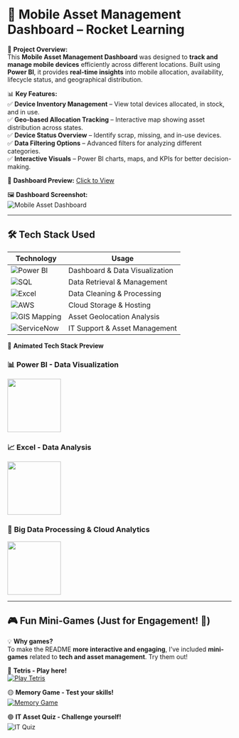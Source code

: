 # 📱 Mobile Asset Management Dashboard – Rocket Learning  

🚀 **Project Overview:**  
This **Mobile Asset Management Dashboard** was designed to **track and manage mobile devices** efficiently across different locations. Built using **Power BI**, it provides **real-time insights** into mobile allocation, availability, lifecycle status, and geographical distribution.  

📊 **Key Features:**  
✅ **Device Inventory Management** – View total devices allocated, in stock, and in use.  
✅ **Geo-based Allocation Tracking** – Interactive map showing asset distribution across states.  
✅ **Device Status Overview** – Identify scrap, missing, and in-use devices.  
✅ **Data Filtering Options** – Advanced filters for analyzing different categories.  
✅ **Interactive Visuals** – Power BI charts, maps, and KPIs for better decision-making.  

🔗 **Dashboard Preview:** [Click to View](https://drive.google.com/file/d/17NUGdMP7wU20Vtk39x5XHPEYVw1btCnt/view?usp=sharing)  

🖼️ **Dashboard Screenshot:**  
![Mobile Asset Dashboard](https://github.com/yourusername/yourrepository/raw/main/Screenshot%202025-03-13%20194922.png)  

---

## 🛠️ **Tech Stack Used**  

| **Technology** | **Usage** |
|--------------|----------|
| ![Power BI](https://img.shields.io/badge/Power_BI-F2C811?style=for-the-badge&logo=powerbi&logoColor=black) | Dashboard & Data Visualization |
| ![SQL](https://img.shields.io/badge/SQL-4479A1?style=for-the-badge&logo=mysql&logoColor=white) | Data Retrieval & Management |
| ![Excel](https://img.shields.io/badge/Excel-217346?style=for-the-badge&logo=microsoft-excel&logoColor=white) | Data Cleaning & Processing |
| ![AWS](https://img.shields.io/badge/AWS-232F3E?style=for-the-badge&logo=amazonaws&logoColor=white) | Cloud Storage & Hosting |
| ![GIS Mapping](https://img.shields.io/badge/GIS_Mapping-5A6876?style=for-the-badge&logo=microsoft-maps&logoColor=white) | Asset Geolocation Analysis |
| ![ServiceNow](https://img.shields.io/badge/ServiceNow-5A6876?style=for-the-badge&logo=servicenow&logoColor=white) | IT Support & Asset Management |


📌 **Animated Tech Stack Preview**  

### 📊 **Power BI - Data Visualization**  
<img src="https://media.giphy.com/media/dxn6fRlTIShoeBr69N/giphy.gif" height="120">

### 📈 **Excel - Data Analysis**  
<img src="https://media.giphy.com/media/v1.Y2lkPTc5MGI3NjExMjUxanlnc2F2bXZzbmNjZG4ydjZkdmxydTZ5Y3FwMWZmdm84dzM0eiZlcD12MV9naWZzX3NlYXJjaCZjdD1n/xT9IgzoKnwFNmISR8I/giphy.gif" height="120">


### 🧩 **Big Data Processing & Cloud Analytics**  
<img src="https://media.giphy.com/media/RHEqKwRZDwFKE/giphy.gif" height="120">

---

## 🎮 **Fun Mini-Games (Just for Engagement! 🚀)**  

💡 **Why games?**  
To make the README **more interactive and engaging**, I’ve included **mini-games** related to **tech and asset management**. Try them out!  

🔵 **Tetris - Play here!**  
[![Play Tetris](https://img.shields.io/badge/Play_Tetris-0A66C2?style=for-the-badge&logo=tetris&logoColor=white)](https://tetris.com/play-tetris)  

🟡 **Memory Game - Test your skills!**  
[![Memory Game](https://img.shields.io/badge/Play_Memory_Game-FF9800?style=for-the-badge&logo=google&logoColor=white)](https://www.memozor.com/memory-games/for-adults)  

🟢 **IT Asset Quiz - Challenge yourself!**  
![IT Quiz](https://img.shields.io/badge/Play_IT_Quiz-1976D2?style=for-the-badge&logo=quizlet&logoColor=white)
